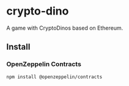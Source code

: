 # crypto-dino
A game with CryptoDinos based on Ethereum.

## Install

### OpenZeppelin Contracts

```bash
npm install @openzeppelin/contracts
```
